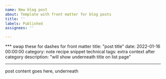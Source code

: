 ```yaml
---
name: New blog post
about: Template with front matter for blog posts
title: ''
labels: Published
assignees: ''

---
```


*** swap these for dashes for front matter
title: "post title"
date: 2022-01-16 00:00:00
category: note recipe snippet technical
tags: extra context after category
description: "will show underneath title on list page"
***

post content goes here, underneath
